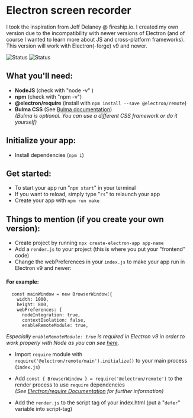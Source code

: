 # Electron screen recorder

I took the inspiration from Jeff Delaney @ fireship.io. I created my own version due to the incompatibility with newer versions of Electron (and of course I wanted to learn more about JS and cross-platform frameworks). This version will work with Electron(-forge) v9 and newer.

![Status](https://img.shields.io/badge/Active-true-brightgreen) ![Status](https://img.shields.io/badge/Build-complete-yellow)

## What you'll need:

- **NodeJS** (check with "node -v" )
- **npm** (check with "npm -v")
- **@electron/require** (install with `npm install --save @electron/remote`)
- **Bulma CSS** (See [Bulma documentation](https://bulma.io/documentation/overview/start/))  
  _(Bulma is optional. You can use a different CSS framework or do it yourself)_

## Initialize your app:

- Install dependencies (`npm i`)

## Get started:

- To start your app run "`npm start`" in your terminal
- If you want to reload, simply type "`rs`" to relaunch your app
- Create your app with `npm run make`

## Things to mention (if you create your own version):

- Create project by running `npx create-electron-app app-name`
- Add a `render.js` to your project (this is where you put your "frontend" code)
- Change the webPreferences in your `index.js` to make your app run in Electron v9 and newer:

#### For example:

      const mainWindow = new BrowserWindow({
        width: 1000,
        height: 800,
        webPreferences: {
          nodeIntegration: true,
          contextIsolation: false,
          enableRemoteModule: true,

_Especially `enableRemoteModule: true` is required in Electron v9 in order to work properly with Node as you can see [here](https://github.com/electron/electron/issues/21408)._

- Import `require` module with `require('@electron/remote/main').initialize()` to your main process (`index.js`)
- Add `const { BrowserWindow } = require('@electron/remote')` to the render process to use `require` dependencies  
  _(See [Electron/require Documentation](https://github.com/electron/remote) for further information)_
  
- Add the `render.js` to the script tag of your index.html (put a "`defer`" variable into script-tag)
